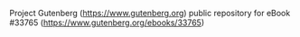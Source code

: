 Project Gutenberg (https://www.gutenberg.org) public repository for eBook #33765 (https://www.gutenberg.org/ebooks/33765)

